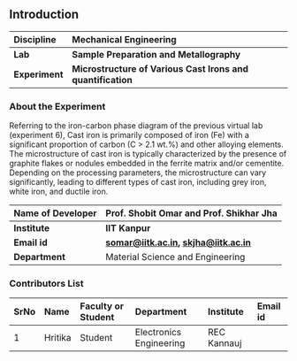 ## Introduction


<b>Discipline | <b>Mechanical Engineering
:--|:--|
<b> Lab | <b>Sample Preparation and Metallography
<b> Experiment|     <b> Microstructure of Various Cast Irons and quantification 

### About the Experiment 

Referring to the iron-carbon phase diagram of the previous virtual lab (experiment 6), Cast iron is primarily composed of iron (Fe) with a significant proportion of carbon (C > 2.1 wt.%) and other alloying elements. The microstructure of cast iron is typically characterized by the presence of graphite flakes or nodules embedded in the ferrite matrix and/or cementite. Depending on the processing parameters, the microstructure can vary significantly, leading to different types of cast iron, including grey iron, white iron, and ductile iron.

<b>Name of Developer | <b> Prof. Shobit Omar and Prof. Shikhar Jha
:--|:--|
<b> Institute | <b> IIT Kanpur 
<b> Email id|     <b>  somar@iitk.ac.in, skjha@iitk.ac.in
<b> Department |  Material Science and Engineering

### Contributors List

SrNo | Name | Faculty or Student | Department| Institute | Email id
:--|:--|:--|:--|:--|:--|
1 | Hritika | Student | Electronics Engineering | REC Kannauj | 
